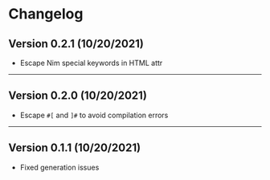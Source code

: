 # Changelog

## Version 0.2.1 (10/20/2021)

- Escape Nim special keywords in HTML attr

---

## Version 0.2.0 (10/20/2021)

- Escape `#[` and `]#` to avoid compilation errors

---

## Version 0.1.1 (10/20/2021)

- Fixed generation issues
